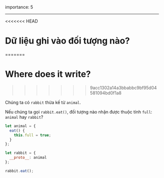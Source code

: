 importance: 5

---

<<<<<<< HEAD
# Dữ liệu ghi vào đối tượng nào?
=======
# Where does it write?
>>>>>>> 9acc1302a14a3bbabbc9bf95d04581094bd0f1a8

Chúng ta có `rabbit` thừa kế từ `animal`.

Nếu chúng ta gọi `rabbit.eat()`, đối tượng nào nhận được thuộc tính `full`: `animal` hay `rabbit`? 

```js
let animal = {
  eat() {
    this.full = true;
  }
};

let rabbit = {
  __proto__: animal
};

rabbit.eat();
```
